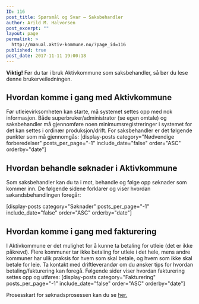 ```yaml
---
ID: 116
post_title: Spørsmål og Svar – Saksbehandler
author: Arild M. Halvorsen
post_excerpt: ""
layout: page
permalink: >
  http://manual.aktiv-kommune.no/?page_id=116
published: true
post_date: 2017-11-11 19:00:18
---
```

**Viktig!** Før du tar i bruk Aktivkommune som saksbehandler, så bør du lese denne brukerveiledningen.

## Hvordan komme i gang med Aktivkommune
Før utleievirksomheten kan starte, må systemet settes opp med nok informasjon. Både superbruker/administrator (se egen omtale) og saksbehandler må gjennomføre noen minimumsregistreringer i systemet for det kan settes i ordinær produksjon/drift. For saksbehandler er det følgende punkter som må gjennomgås:
[display-posts category="Nødvendige forberedelser" posts_per_page="-1" include_date="false" order="ASC" orderby="date"]

## Hvordan behandle søknader i Aktivkommune
Som saksbehandler kan du ta i mot, behandle og følge opp søknader som kommer inn. De følgende sidene forklarer og viser hvordan søkandsbehandlingen foregår:

[display-posts category="Søknader" posts_per_page="-1" include_date="false" order="ASC" orderby="date"]

## Hvordan komme i gang med fakturering
I Aktivkommune er det mulighet for å kunne ta betaling for utleie (det er ikke påkrevd). Flere kommuner tar ikke betaling for utleie i det hele, mens andre kommuner har ulik praksis for hvem som skal betale, og hvem som ikke skal betale for leie. Ta kontakt med driftleverandør om du ønsker tips for hvordan betaling/fakturering kan foregå. Følgende sider viser hvordan fakturering settes opp og utføres:
[display-posts category="Fakturering" posts_per_page="-1" include_date="false" order="ASC" orderby="date"]

Prosesskart for søknadsprosessen kan du se [her.](http://manual.aktiv-kommune.no/wp-content/uploads/2018/01/Aktivkommune-prosesskart-for-søknadsprosessen-nivå-1-PDF.pdf)